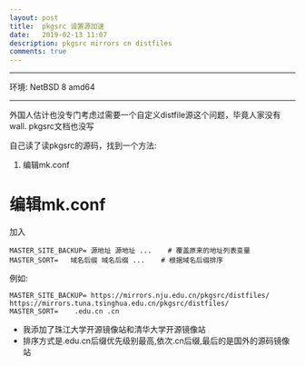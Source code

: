 ```yaml
---
layout: post
title:  pkgsrc 设置源加速 
date:   2019-02-13 11:07
description: pkgsrc mirrors cn distfiles
comments: true
---
```


---------------------------------------------

环境: NetBSD 8 amd64 

---------------------------------------------

外国人估计也没专门考虑过需要一个自定义distfile源这个问题，毕竟人家没有wall.
pkgsrc文档也没写

自己读了读pkgsrc的源码，找到一个方法:


1. 编辑mk.conf


# 编辑mk.conf

加入

``` text
MASTER_SITE_BACKUP= 源地址 源地址 ...    # 覆盖原来的地址列表变量
MASTER_SORT=   域名后缀 域名后缀 ...    # 根据域名后缀排序
```


例如:

``` text
MASTER_SITE_BACKUP= https://mirrors.nju.edu.cn/pkgsrc/distfiles/ https://mirrors.tuna.tsinghua.edu.cn/pkgsrc/distfiles/
MASTER_SORT=    .edu.cn .cn
```

* 我添加了珠江大学开源镜像站和清华大学开源镜像站
* 排序方式是.edu.cn后缀优先级别最高,依次.cn后缀,最后的是国外的源码镜像站
